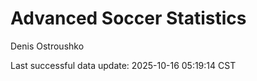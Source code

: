 # Advanced Soccer Statistics
Denis Ostroushko

<!-- gfm -->

Last successful data update: 2025-10-16 05:19:14 CST
